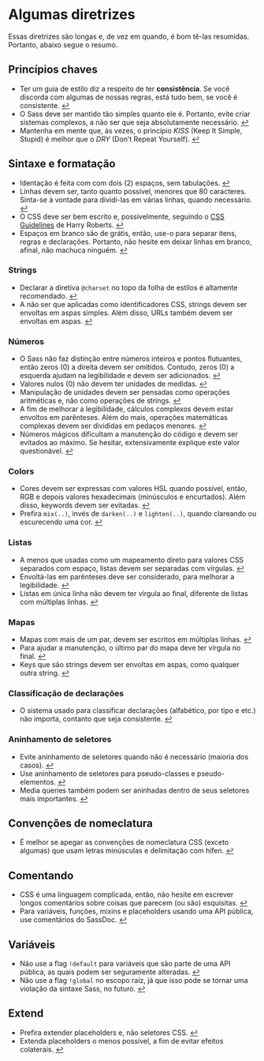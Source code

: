 
# Algumas diretrizes

Essas diretrizes são longas e, de vez em quando, é bom tê-las resumidas. Portanto, abaixo segue o resumo.

## Princípios chaves

* Ter um guia de estilo diz a respeito de ter **consistência**. Se você discorda com algumas de nossas regras, está tudo bem, se você é consistente. [↩](#porque-um-guia-de-estilo)
* O Sass deve ser mantido tão simples quanto ele é. Portanto, evite criar sistemas complexos, a não ser que seja absolutamente necessário. [↩](#princpios-chave)
* Mantenha em mente que, às vezes, o princípio *KISS* (Keep It Simple, Stupid) é melhor que o *DRY* (Don’t Repeat Yourself). [↩](#princpios-chave)

## Sintaxe e formatação

* Identação é feita com com dois (2) espaços, sem tabulações. [↩](#formatao-e-sintaxe)
* Linhas devem ser, tanto quanto possível, menores que 80 caracteres. Sinta-se à vontade para dividi-las em várias linhas, quando necessário. [↩](#formatao-e-sintaxe)
* O CSS deve ser bem escrito e, possivelmente, seguindo o [CSS Guidelines](http://cssguidelin.es) de Harry Roberts. [↩](#formatao-e-sintaxe)
* Espaços em branco são de grátis, então, use-o para separar itens, regras e declarações. Portanto, não hesite em deixar linhas em branco, afinal, não machuca ninguém. [↩](#formatao-e-sintaxe)

### Strings

* Declarar a diretiva `@charset` no topo da folha de estilos é altamente recomendado. [↩](#codificao)
* A não ser que aplicadas como identificadores CSS, strings devem ser envoltas em aspas simples. Além disso, URLs também devem ser envoltas em aspas. [↩](#strings-como-valores-CSS)

### Números

* O Sass não faz distinção entre números inteiros e pontos flutuantes, então zeros (0) a direita devem ser omitidos. Contudo, zeros (0) a esquerda ajudam na legibilidade e devem ser adicionados. [↩](#zeros)
* Valores nulos (0) não devem ter unidades de medidas. [↩](#unidades)
* Manipulação de unidades devem ser pensadas como operações aritméticas e, não como operações de strings. [↩](#unidades)
* A fim de melhorar a legibilidade, cálculos complexos devem estar envoltos em parênteses. Além do mais, operações matemáticas complexas devem ser divididas em pedaços menores. [↩](#clculos)
* Números mágicos dificultam a manutenção do código e devem ser evitados ao máximo. Se hesitar, extensivamente explique este valor questionável. [↩](#nmeros-mgicos)

### Colors

* Cores devem ser expressas com valores HSL quando possível, então, RGB e depois valores hexadecimais (minúsculos e encurtados). Além disso, keywords devem ser evitadas. [↩](#formatos-de-cores)
* Prefira `mix(..)`, invés de `darken(..)` e `lighten(..)`, quando clareando ou escurecendo uma cor. [↩](#clarear-e-escurecer-cores)

### Listas

* A menos que usadas como um mapeamento direto para valores CSS separados com espaço, listas devem ser separadas com vírgulas. [↩](#listas)
* Envoltá-las em parênteses deve ser considerado, para melhorar a legibilidade. [↩](#listas)
* Listas em única linha não devem ter vírgula ao final, diferente de listas com múltiplas linhas. [↩](#listas)

### Mapas

* Mapas com mais de um par, devem ser escritos em múltiplas linhas. [↩](#mapas)
* Para ajudar a manutenção, o último par do mapa deve ter vírgula no final. [↩](#mapas)
* Keys que são strings devem ser envoltas em aspas, como qualquer outra string. [↩](#mapas)

### Classificação de declarações

* O sistema usado para classificar declarações (alfabético, por tipo e etc.) não importa, contanto que seja consistente. [↩](#ordenar-as-declaraes)

### Aninhamento de seletores

* Evite aninhamento de seletores quando não é necessário (maioria dos casos). [↩](#seletores-aninhados)
* Use aninhamento de seletores para pseudo-classes e pseudo-elementos. [↩](#seletores-aninhados)
* Media queries também podem ser aninhadas dentro de seus seletores mais importantes. [↩](#seletores-aninhados)

## Convenções de nomeclatura

* É melhor se apegar as convenções de nomeclatura CSS (exceto algumas) que usam letras minúsculas e delimitação com hífen. [↩](#convenes-de-nomenclatura)

## Comentando

* CSS é uma linguagem complicada, então, não hesite em escrever longos comentários sobre coisas que parecem (ou são) esquisitas. [↩](#comentrios)
* Para variáveis, funções, mixins e placeholders usando uma API pública, use comentários do SassDoc. [↩](#documentao)

## Variáveis

* Não use a flag `!default` para variáveis que são parte de uma API pública, as quais podem ser seguramente alteradas. [↩](#flag-default)
* Não use a flag `!global` no escopo raíz, já que isso pode se tornar uma violação da sintaxe Sass, no futuro. [↩](#flag-global)

## Extend

* Prefira extender placeholders e, não seletores CSS. [↩](#extend)
* Extenda placeholders o menos possível, a fim de evitar efeitos colaterais. [↩](#extend)
